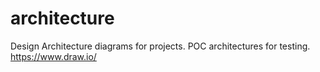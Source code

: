 # architecture
Design Architecture diagrams for projects. POC architectures for testing. 
https://www.draw.io/
